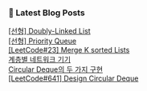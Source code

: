 

### 📕 Latest Blog Posts   

<a href ="https://gilbert9172.tistory.com/38"> [선형] Doubly-Linked List </a> <br><a href ="https://gilbert9172.tistory.com/37"> [선형] Priority Queue </a> <br><a href ="https://gilbert9172.tistory.com/36"> [LeetCode#23] Merge K sorted Lists </a> <br><a href ="https://gilbert9172.tistory.com/35"> 계층별 네트워크 기기 </a> <br><a href ="https://gilbert9172.tistory.com/34"> Circular Deque의 두 가지 구현 </a> <br><a href ="https://gilbert9172.tistory.com/33"> [LeetCode#641] Design Circular Deque </a> <br>